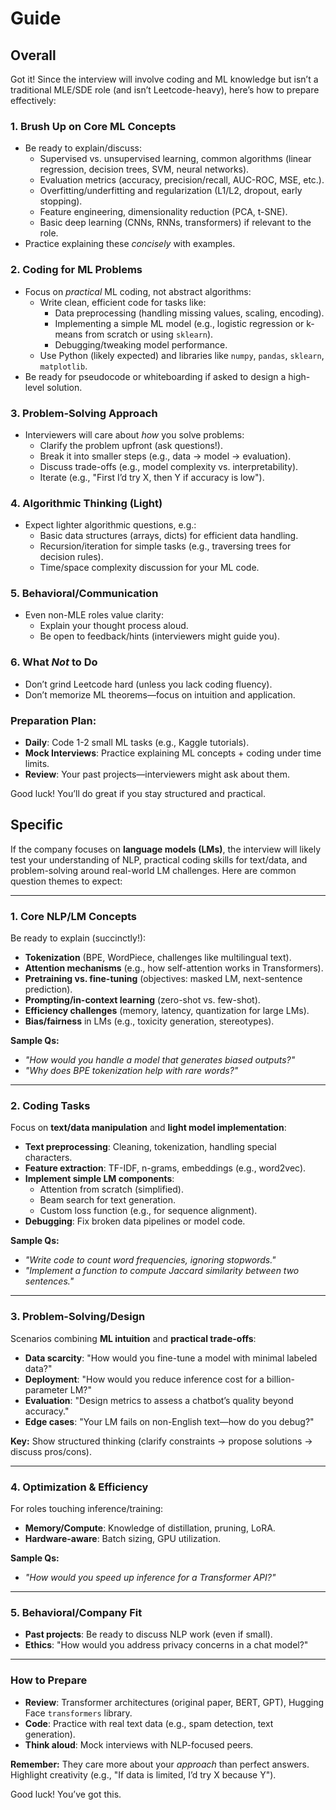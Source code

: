 # Guide

## Overall
Got it! Since the interview will involve coding and ML knowledge but isn’t a traditional MLE/SDE role (and isn’t Leetcode-heavy), here’s how to prepare effectively:

### 1. **Brush Up on Core ML Concepts**
   - Be ready to explain/discuss:
     - Supervised vs. unsupervised learning, common algorithms (linear regression, decision trees, SVM, neural networks).
     - Evaluation metrics (accuracy, precision/recall, AUC-ROC, MSE, etc.).
     - Overfitting/underfitting and regularization (L1/L2, dropout, early stopping).
     - Feature engineering, dimensionality reduction (PCA, t-SNE).
     - Basic deep learning (CNNs, RNNs, transformers) if relevant to the role.
   - Practice explaining these *concisely* with examples.

### 2. **Coding for ML Problems**
   - Focus on *practical* ML coding, not abstract algorithms:
     - Write clean, efficient code for tasks like:
       - Data preprocessing (handling missing values, scaling, encoding).
       - Implementing a simple ML model (e.g., logistic regression or k-means from scratch or using `sklearn`).
       - Debugging/tweaking model performance.
     - Use Python (likely expected) and libraries like `numpy`, `pandas`, `sklearn`, `matplotlib`.
   - Be ready for pseudocode or whiteboarding if asked to design a high-level solution.

### 3. **Problem-Solving Approach**
   - Interviewers will care about *how* you solve problems:
     - Clarify the problem upfront (ask questions!).
     - Break it into smaller steps (e.g., data → model → evaluation).
     - Discuss trade-offs (e.g., model complexity vs. interpretability).
     - Iterate (e.g., "First I’d try X, then Y if accuracy is low").

### 4. **Algorithmic Thinking (Light)**
   - Expect lighter algorithmic questions, e.g.:
     - Basic data structures (arrays, dicts) for efficient data handling.
     - Recursion/iteration for simple tasks (e.g., traversing trees for decision rules).
     - Time/space complexity discussion for your ML code.

### 5. **Behavioral/Communication**
   - Even non-MLE roles value clarity:
     - Explain your thought process aloud.
     - Be open to feedback/hints (interviewers might guide you).

### 6. **What *Not* to Do**
   - Don’t grind Leetcode hard (unless you lack coding fluency).
   - Don’t memorize ML theorems—focus on intuition and application.

### Preparation Plan:
- **Daily**: Code 1-2 small ML tasks (e.g., Kaggle tutorials).
- **Mock Interviews**: Practice explaining ML concepts + coding under time limits.
- **Review**: Your past projects—interviewers might ask about them.

Good luck! You’ll do great if you stay structured and practical.


## Specific

If the company focuses on **language models (LMs)**, the interview will likely test your understanding of NLP, practical coding skills for text/data, and problem-solving around real-world LM challenges. Here are common question themes to expect:

---

### **1. Core NLP/LM Concepts**  
Be ready to explain (succinctly!):  
- **Tokenization** (BPE, WordPiece, challenges like multilingual text).  
- **Attention mechanisms** (e.g., how self-attention works in Transformers).  
- **Pretraining vs. fine-tuning** (objectives: masked LM, next-sentence prediction).  
- **Prompting/in-context learning** (zero-shot vs. few-shot).  
- **Efficiency challenges** (memory, latency, quantization for large LMs).  
- **Bias/fairness** in LMs (e.g., toxicity generation, stereotypes).  

**Sample Qs:**  
- *"How would you handle a model that generates biased outputs?"*  
- *"Why does BPE tokenization help with rare words?"*  

---

### **2. Coding Tasks**  
Focus on **text/data manipulation** and **light model implementation**:  
- **Text preprocessing**: Cleaning, tokenization, handling special characters.  
- **Feature extraction**: TF-IDF, n-grams, embeddings (e.g., word2vec).  
- **Implement simple LM components**:  
  - Attention from scratch (simplified).  
  - Beam search for text generation.  
  - Custom loss function (e.g., for sequence alignment).  
- **Debugging**: Fix broken data pipelines or model code.  

**Sample Qs:**  
- *"Write code to count word frequencies, ignoring stopwords."*  
- *"Implement a function to compute Jaccard similarity between two sentences."*  

---

### **3. Problem-Solving/Design**  
Scenarios combining **ML intuition** and **practical trade-offs**:  
- **Data scarcity**: "How would you fine-tune a model with minimal labeled data?"  
- **Deployment**: "How would you reduce inference cost for a billion-parameter LM?"  
- **Evaluation**: "Design metrics to assess a chatbot’s quality beyond accuracy."  
- **Edge cases**: "Your LM fails on non-English text—how do you debug?"  

**Key:** Show structured thinking (clarify constraints → propose solutions → discuss pros/cons).  

---

### **4. Optimization & Efficiency**  
For roles touching inference/training:  
- **Memory/Compute**: Knowledge of distillation, pruning, LoRA.  
- **Hardware-aware**: Batch sizing, GPU utilization.  

**Sample Qs:**  
- *"How would you speed up inference for a Transformer API?"*  

---

### **5. Behavioral/Company Fit**  
- **Past projects**: Be ready to discuss NLP work (even if small).  
- **Ethics**: "How would you address privacy concerns in a chat model?"  

---

### **How to Prepare**  
- **Review**: Transformer architectures (original paper, BERT, GPT), Hugging Face `transformers` library.  
- **Code**: Practice with real text data (e.g., spam detection, text generation).  
- **Think aloud**: Mock interviews with NLP-focused peers.  

**Remember:** They care more about your *approach* than perfect answers. Highlight creativity (e.g., "If data is limited, I’d try X because Y").  

Good luck! You’ve got this.